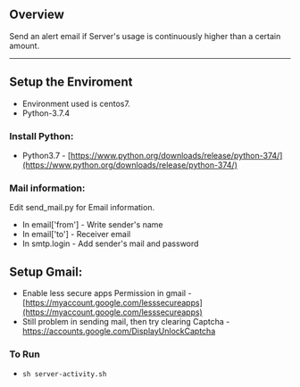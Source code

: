 ## Overview

Send an alert email if Server's usage is continuously higher than a certain amount.

---

## Setup the Enviroment

* Environment used is centos7.
* Python-3.7.4

### Install Python:

* Python3.7 - [https://www.python.org/downloads/release/python-374/](https://www.python.org/downloads/release/python-374/)

### Mail information:

Edit send_mail.py for Email information.
* In email['from'] - Write sender's name
* In email['to'] - Receiver email 
* In smtp.login - Add sender's mail and password


## Setup Gmail: 

* Enable less secure apps Permission in gmail - [https://myaccount.google.com/lesssecureapps](https://myaccount.google.com/lesssecureapps)
* Still problem in sending mail, then try clearing Captcha - [https://accounts.google.com/DisplayUnlockCaptcha ](https://accounts.google.com/DisplayUnlockCaptcha )
  
### To Run

* `sh server-activity.sh` 
  
